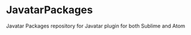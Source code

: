 JavatarPackages
===============

Javatar Packages repository for Javatar plugin for both Sublime and Atom
